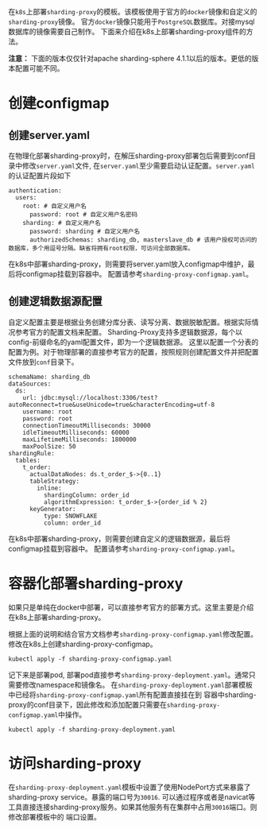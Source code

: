 在`k8s`上部署`sharding-proxy`的模板。该模板使用于官方的`docker`镜像和自定义的`sharding-proxy`镜像。
官方`docker`镜像只能用于`PostgreSQL`数据库。对接mysql数据库的镜像需要自己制作。
下面来介绍在k8s上部署sharding-proxy组件的方法。

**注意：** 下面的版本仅仅针对apache sharding-sphere 4.1.1以后的版本。更低的版本配置可能不同。

# 创建configmap
## 创建server.yaml
在物理化部署sharding-proxy时，在解压sharding-proxy部署包后需要到conf目录中修改`server.yaml`文件,
在`server.yaml`至少需要启动认证配置。`server.yaml`的认证配置片段如下
```
authentication:
  users:
    root: # 自定义用户名
      password: root # 自定义用户名密码
    sharding: # 自定义用户名
      password: sharding # 自定义用户名
      authorizedSchemas: sharding_db, masterslave_db # 该用户授权可访问的数据库，多个用逗号分隔。缺省将拥有root权限，可访问全部数据库。
```
在k8s中部署sharding-proxy，则需要将server.yaml放入configmap中维护，最后将configmap挂载到容器中。
配置请参考`sharding-proxy-configmap.yaml`。

## 创建逻辑数据源配置
自定义配置主要是根据业务创建分库分表、读写分离、数据脱敏配置。根据实际情况参考官方的配置文档来配置。
Sharding-Proxy支持多逻辑数据源，每个以config-前缀命名的yaml配置文件，即为一个逻辑数据源。
这里以配置一个分表的配置为例。对于物理部署的直接参考官方的配置，按照规则创建配置文件并把配置文件放到`conf`目录下。

```
schemaName: sharding_db
dataSources:
  ds:
    url: jdbc:mysql://localhost:3306/test?autoReconnect=true&useUnicode=true&characterEncoding=utf-8
    username: root
    password: root
    connectionTimeoutMilliseconds: 30000
    idleTimeoutMilliseconds: 60000
    maxLifetimeMilliseconds: 1800000
    maxPoolSize: 50
shardingRule:
  tables:
    t_order:
      actualDataNodes: ds.t_order_$->{0..1}
      tableStrategy:
        inline:
          shardingColumn: order_id
          algorithmExpression: t_order_$->{order_id % 2}
      keyGenerator:
          type: SNOWFLAKE
          column: order_id
```
在k8s中部署sharding-proxy，则需要创建自定义的逻辑数据源，最后将configmap挂载到容器中。
配置请参考`sharding-proxy-configmap.yaml`。

# 容器化部署sharding-proxy
如果只是单纯在docker中部署，可以直接参考官方的部署方式。这里主要是介绍在k8s上部署sharding-proxy。

根据上面的说明和结合官方文档参考`sharding-proxy-configmap.yaml`修改配置。修改在k8s上创建sharding-proxy-configmap。
```
kubectl apply -f sharding-proxy-configmap.yaml
```
记下来是部署pod, 部署pod直接参考`sharding-proxy-deployment.yaml`。通常只需要修改namespace和镜像名。
在`sharding-proxy-deployment.yaml`部署模板中已经将`sharding-proxy-configmap.yaml`所有配置直接挂在到
容器中sharding-proxy的conf目录下，因此修改和添加配置只需要在`sharding-proxy-configmap.yaml`中操作。
```
kubectl apply -f sharding-proxy-deployment.yaml
```
# 访问sharding-proxy
在`sharding-proxy-deployment.yaml`模板中设置了使用NodePort方式来暴露了sharding-proxy service。暴露的端口号为`30016`.
可以通过程序或者是navicat等工具直接连接sharding-proxy服务。如果其他服务有在集群中占用`30016`端口。则修改部署模板中的
端口设置。